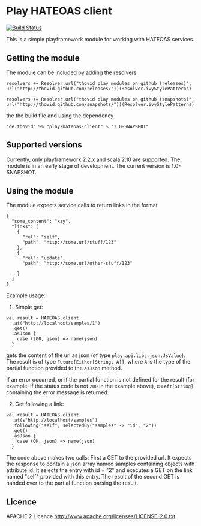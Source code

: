 Play HATEOAS client
=================
[![Build Status](https://travis-ci.org/thovid/play-hateoas-client.svg?branch=master)](https://travis-ci.org/thovid/play-hateoas-client)


This is a simple playframework module for working with HATEOAS services.

Getting the module
------------------

The module can be included by adding the resolvers

```
resolvers += Resolver.url("thovid play modules on github (releases)", url("http://thovid.github.com/releases/"))(Resolver.ivyStylePatterns)

resolvers += Resolver.url("thovid play modules on github (snapshots)", url("http://thovid.github.com/snapshots/"))(Resolver.ivyStylePatterns)
```

the the build file and using the dependency

```
"de.thovid" %% "play-hateoas-client" % "1.0-SNAPSHOT"
```

Supported versions
------------------

Currently, only playframework 2.2.x and scala 2.10 are supported. The module is in an early stage of development. The current version is 1.0-SNAPSHOT.


Using the module
------------------

The module expects service calls to return links in the format

```
{
  "some_content": "xzy",
  "links": [
    {
	  "rel": "self",
	  "path": "http://some.url/stuff/123"
	},
	{
	  "rel": "update",
	  "path": "http://some.url/other-stuff/123"
	
	}
  ]
}
```

Example usage:

1) Simple get:
```
val result = HATEOAS.client
  .at("http://localhost/samples/1")
  .get()
  .asJson {
    case (200, json) => name(json)
  }
```

gets the content of the url as json (of type ```play.api.libs.json.JsValue```). The result is of type ```Future[Either[String, A]]```, where ```A``` is the type of the partial function provided to the ```asJson``` method.

If an error occurred, or if the partial function is not defined for the result (for example, if the status code is not ```200``` in the example above), e ```Left[String]``` containing the error message is returned.

2) Get following a link:

```
val result = HATEOAS.client  
  .at(s"http://localhost/samples")
  .following("self", selectedBy("samples" -> "id", "2"))
  .get()
  .asJson {
    case (OK, json) => name(json)
  }
```

The code above makes two calls: First a GET to the provided url. It expects the response to contain a json array named samples containing objects with attribute id. It selects the entry with id = "2" and executes a GET on the link named "self" provided with this entry. The result of the second GET is handed over to the partial function parsing the result.

Licence
------------------
APACHE 2 Licence 
http://www.apache.org/licenses/LICENSE-2.0.txt